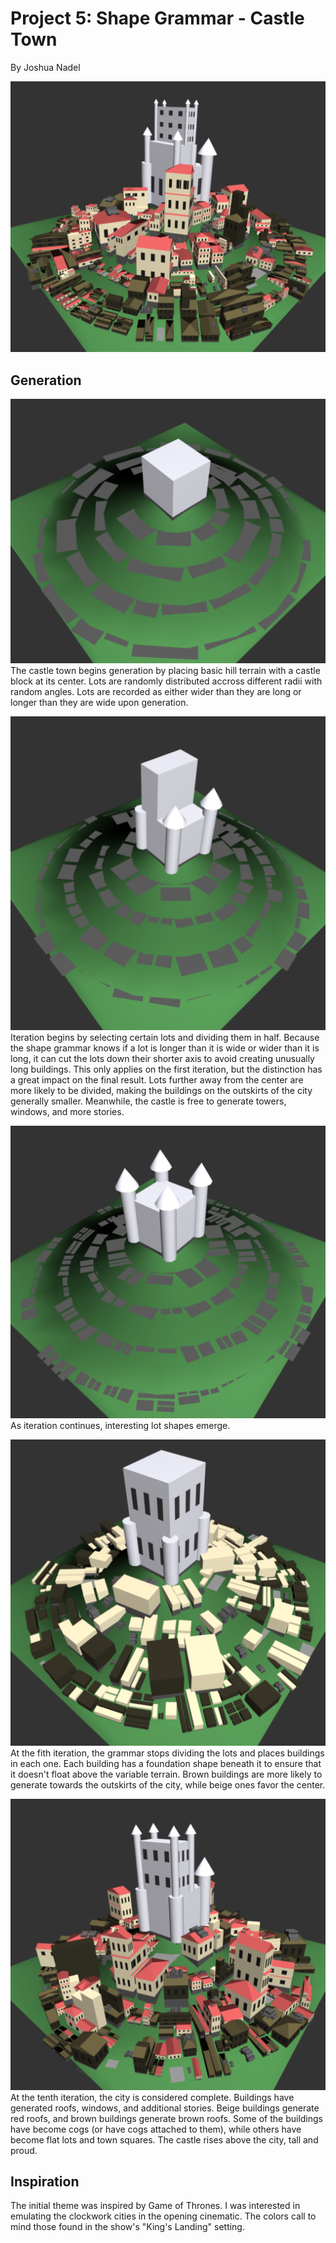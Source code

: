 
# Project 5: Shape Grammar - Castle Town
By Joshua Nadel

![](img1.png)

## Generation
![](img2.png)
The castle town begins generation by placing basic hill terrain with a castle block at its center. Lots are randomly distributed accross different radii with random angles. Lots are recorded as either wider than they are long or longer than they are wide upon generation.

![](img3.png)
Iteration begins by selecting certain lots and dividing them in half. Because the shape grammar knows if a lot is longer than it is wide or wider than it is long, it can cut the lots down their shorter axis to avoid creating unusually long buildings. This only applies on the first iteration, but the distinction has a great impact on the final result. Lots further away from the center are more likely to be divided, making the buildings on the outskirts of the city generally smaller. Meanwhile, the castle is free to generate towers, windows, and more stories.

![](img4.png)
As iteration continues, interesting lot shapes emerge.

![](img5.png)
At the fith iteration, the grammar stops dividing the lots and places buildings in each one. Each building has a foundation shape beneath it to ensure that it doesn't float above the variable terrain. Brown buildings are more likely to generate towards the outskirts of the city, while beige ones favor the center.

![](img6.png)
At the tenth iteration, the city is considered complete. Buildings have generated roofs, windows, and additional stories. Beige buildings generate red roofs, and brown buildings generate brown roofs. Some of the buildings have become cogs (or have cogs attached to them), while others have become flat lots and town squares. The castle rises above the city, tall and proud.

## Inspiration
The initial theme was inspired by Game of Thrones. I was interested in emulating the clockwork cities in the opening cinematic. The colors call to mind those found in the show's "King's Landing" setting.